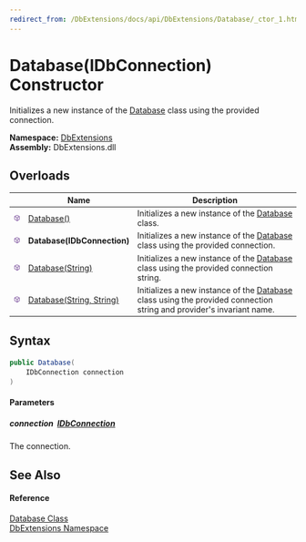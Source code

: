 ```yaml
---
redirect_from: /DbExtensions/docs/api/DbExtensions/Database/_ctor_1.html
---
```


Database(IDbConnection) Constructor
===================================
Initializes a new instance of the [Database][1] class using the provided connection.
  
**Namespace:** [DbExtensions][2]  
**Assembly:** DbExtensions.dll

Overloads
---------

|                  | Name                          | Description                                                                                                               |
| ---------------- | ----------------------------- | ------------------------------------------------------------------------------------------------------------------------- |
| ![Public method] | [Database()][3]               | Initializes a new instance of the [Database][1] class.                                                                    |
| ![Public method] | **Database(IDbConnection)**   | Initializes a new instance of the [Database][1] class using the provided connection.                                      |
| ![Public method] | [Database(String)][4]         | Initializes a new instance of the [Database][1] class using the provided connection string.                               |
| ![Public method] | [Database(String, String)][5] | Initializes a new instance of the [Database][1] class using the provided connection string and provider's invariant name. |


Syntax
------

```csharp
public Database(
	IDbConnection connection
)
```

#### Parameters

##### *connection*  [IDbConnection][6]
The connection.


See Also
--------

#### Reference
[Database Class][1]  
[DbExtensions Namespace][2]  

[1]: README.md
[2]: ../README.md
[3]: _ctor.md
[4]: _ctor_2.md
[5]: _ctor_3.md
[6]: https://learn.microsoft.com/dotnet/api/system.data.idbconnection
[Public method]: ../../icons/pubmethod.svg "Public method"